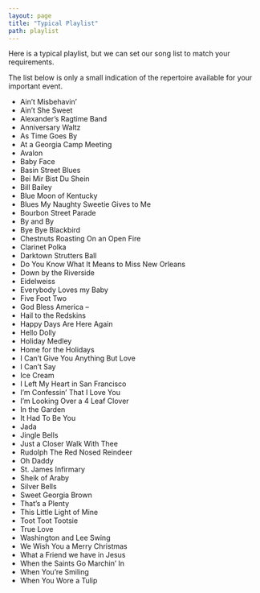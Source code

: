 ```yaml
---
layout: page
title: "Typical Playlist"
path: playlist
---
```



Here is a typical playlist, but we can set our song list to match your requirements. 

The list below is only a small indication of the repertoire available for your important event.

- Ain’t Misbehavin’
- Ain’t She Sweet
- Alexander’s Ragtime Band
- Anniversary Waltz
- As Time Goes By
- At a Georgia Camp Meeting
- Avalon
- Baby Face
- Basin Street Blues
- Bei Mir Bist Du Shein
- Bill Bailey
- Blue Moon of Kentucky
- Blues My Naughty Sweetie Gives to Me
- Bourbon Street Parade
- By and By
- Bye Bye Blackbird
- Chestnuts Roasting On an Open Fire
- Clarinet Polka
- Darktown Strutters Ball
- Do You Know What It Means to Miss New Orleans
- Down by the Riverside
- Eidelweiss
- Everybody Loves my Baby
- Five Foot Two  
- God Bless America –
- Hail to the Redskins
- Happy Days Are Here Again
- Hello Dolly
- Holiday Medley
- Home for the Holidays
- I Can’t Give You Anything But Love
- I Can’t Say
- Ice Cream
- I Left My Heart in San Francisco
- I’m Confessin’ That I Love You
- I’m Looking Over a 4 Leaf Clover
- In the Garden
- It Had To Be You  
- Jada
- Jingle Bells
- Just a Closer Walk With Thee
- Rudolph The Red Nosed Reindeer
- Oh Daddy
- St. James Infirmary
- Sheik of Araby
- Silver Bells
- Sweet Georgia Brown
- That’s a Plenty
- This Little Light of Mine
- Toot Toot Tootsie
- True Love
- Washington and Lee Swing
- We Wish You a Merry Christmas
- What a Friend we have in Jesus
- When the Saints Go Marchin’ In
- When You’re Smiling
- When You Wore a Tulip
